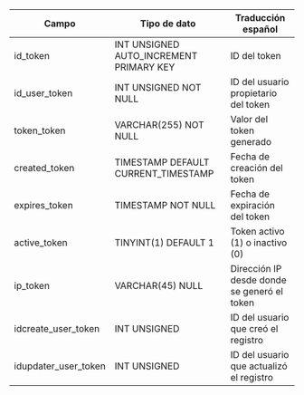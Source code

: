 
| Campo                 | Tipo de dato                          | Traducción español                          |
|------------------------|---------------------------------------|---------------------------------------------|
| id_token               | INT UNSIGNED AUTO_INCREMENT PRIMARY KEY | ID del token                           |
| id_user_token          | INT UNSIGNED NOT NULL                 | ID del usuario propietario del token        |
| token_token            | VARCHAR(255) NOT NULL                 | Valor del token generado                   |
| created_token          | TIMESTAMP DEFAULT CURRENT_TIMESTAMP   | Fecha de creación del token                |
| expires_token          | TIMESTAMP NOT NULL                    | Fecha de expiración del token              |
| active_token           | TINYINT(1) DEFAULT 1                  | Token activo (1) o inactivo (0)             |
| ip_token               | VARCHAR(45) NULL                      | Dirección IP desde donde se generó el token |
| idcreate_user_token    | INT UNSIGNED                          | ID del usuario que creó el registro         |
| idupdater_user_token   | INT UNSIGNED                          | ID del usuario que actualizó el registro    |
